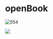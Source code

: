 # openBook

![554](https://github.com/Jef-Rey-ai/openBook/assets/123446676/fdfc356e-3fb3-4d7e-9aeb-d7590620ea86)

 
<a href="https://sites.google.com/view/the-fnls-prix"><img src="https://cdn.discordapp.com/attachments/916300550801330197/1184972499461607465/image.png?ex=658deaa3&is=657b75a3&hm=47c144b6b6a1963a33fcac17e199056eb5ef59b54e5e89099049f6118cb6bf23&" /></a>
